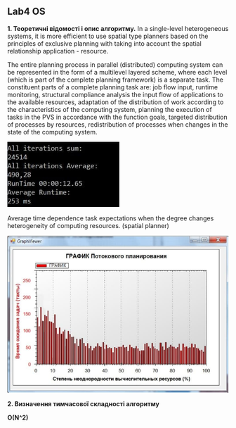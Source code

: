 
## Lab4 OS

**1.	Теоретичні відомості і опис алгоритму.**
In a single-level heterogeneous systems, it is more efficient to use spatial type planners based on the principles of exclusive planning with
taking into account the spatial relationship application - resource.


The entire planning process in parallel (distributed) computing system can be represented in the form of a multilevel layered scheme, where each level (which is part of the complete planning framework) is a separate task. The constituent parts of a complete planning task are: job flow input, runtime monitoring, structural compliance analysis the input flow of applications to the available resources, adaptation of the distribution of work according to the characteristics of the computing system, planning the execution of tasks in the PVS in accordance with the function goals, targeted distribution of processes by resources, redistribution of processes when changes in the state of the computing system.

![image alt](https://github.com/AlexandrBerbat/Lab4OS/blob/main/lab4/res/2.jpg)


Average time dependence task expectations when the degree changes heterogeneity of computing resources. (spatial planner)


![image alt](https://github.com/AlexandrBerbat/Lab4OS/blob/main/lab4/res/1.jpg)

**2.	Визначення тимчасової складності  алгоритму**

**O(N^2)**

